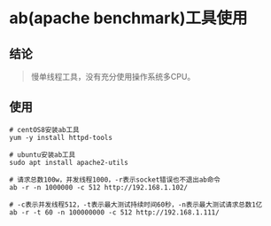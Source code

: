 # ab(apache benchmark)工具使用

## 结论

> 慢单线程工具，没有充分使用操作系统多CPU。

## 使用

```
# centOS8安装ab工具
yum -y install httpd-tools

# ubuntu安装ab工具
sudo apt install apache2-utils

# 请求总数100w，并发线程1000，-r表示socket错误也不退出ab命令
ab -r -n 1000000 -c 512 http://192.168.1.102/

# -c表示并发线程512，-t表示最大测试持续时间60秒，-n表示最大测试请求总数1亿
ab -r -t 60 -n 100000000 -c 512 http://192.168.1.111/
```

